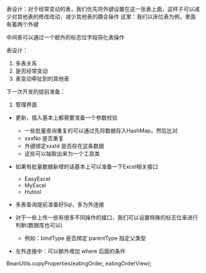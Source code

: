 表设计：对于经常变动的表，我们优先将外键设置在这一张表上面，这样子可以减少对其他表的修改改动，减少其他表的耦合操作
这里：我们以床位表为例，里面有着两个外键

中间表可以通过一个额外的标志位字段简化表操作

表设计：
1. 多表关系
2. 是否经常变动
3. 表变动牵扯到的其他表


下一次开发的提前准备：

1. 管理界面

- 更新，插入基本上都需要准备一个参数校验
    - 一些批量查询重复的可以通过先将数据存入HashMap，然后比对 
    - xxxNo 是否重复
    - 外键绑定xxxId 是否存在这条数据
    - 这些可以抽取出来为一个工具类
    
- 如果有批量数据新增的话基本上可以准备一下Excel相关接口
    - EasyExcel
    - MyExcel
    - Hutool
    
- 多表查询提前准备好Sql，多为外连接

- 对于一些上传一些有很多不同操作的接口，我们可以设置特殊的标志位来进行判断(数据库也可以)
    - 例如：bindType 是否绑定     parentType 指定父类型    

- 左外连接中：可以额外增加 where 后面的条件


 BeanUtils.copyProperties(eatingOrder, eatingOrderView);
